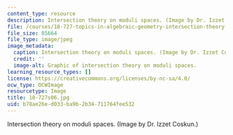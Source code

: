 ```yaml
---
content_type: resource
description: Intersection theory on moduli spaces. (Image by Dr. Izzet Coskun.)
file: /courses/18-727-topics-in-algebraic-geometry-intersection-theory-on-moduli-spaces-spring-2006/b78ae26ed033ba9b2b34711764fee532_18-727s06.jpg
file_size: 85664
file_type: image/jpeg
image_metadata:
  caption: Intersection theory on moduli spaces. (Image by Dr. Izzet Coskun.)
  credit: ''
  image-alt: Graphic of intersection theory on moduli spaces.
learning_resource_types: []
license: https://creativecommons.org/licenses/by-nc-sa/4.0/
ocw_type: OCWImage
resourcetype: Image
title: 18-727s06.jpg
uid: b78ae26e-d033-ba9b-2b34-711764fee532
---
```

Intersection theory on moduli spaces. (Image by Dr. Izzet Coskun.)